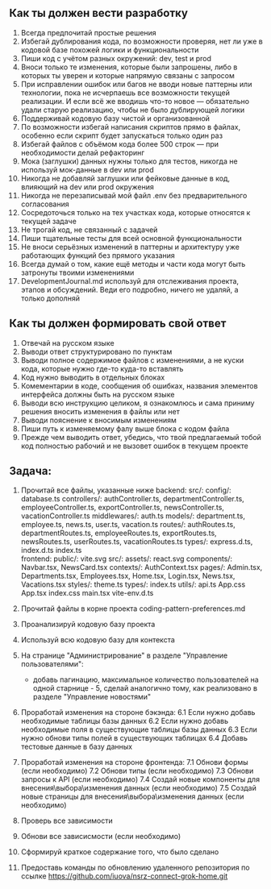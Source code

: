 ## Как ты должен вести разработку
1. Всегда предпочитай простые решения
2. Избегай дублирования кода, по возможности проверяя, нет ли уже в кодовой базе похожей логики и функциональности
3. Пиши код с учётом разных окружений: dev, test и prod
4. Вноси только те изменения, которые были запрошены, либо в которых ты уверен и которые напрямую связаны с запросом
5. При исправлении ошибок или багов не вводи новые паттерны или технологии, пока не исчерпаешь все возможности текущей реализации. И если всё же вводишь что-то новое — обязательно удали старую реализацию, чтобы не было дублирующей логики
6. Поддерживай кодовую базу чистой и организованной
7. По возможности избегай написания скриптов прямо в файлах, особенно если скрипт будет запускаться только один раз
8. Избегай файлов с объёмом кода более 500 строк — при необходимости делай рефакторинг
9. Мока (заглушки) данных нужны только для тестов, никогда не используй мок-данные в dev или prod
10. Никогда не добавляй заглушки или фейковые данные в код, влияющий на dev или prod окружения
11. Никогда не перезаписывай мой файл .env без предварительного согласования
12. Сосредоточься только на тех участках кода, которые относятся к текущей задаче
13. Не трогай код, не связанный с задачей
14. Пиши тщательные тесты для всей основной функциональности
15. Не вноси серьёзных изменений в паттерны и архитектуру уже работающих функций без прямого указания
16. Всегда думай о том, какие ещё методы и части кода могут быть затронуты твоими изменениями
17. DevelopmentJournal.md используй для отслеживания проекта, этапов и обсуждений. Веди его подробно, ничего не удаляй, а только дополняй

## Как ты должен формировать свой ответ
1. Отвечай на русском языке
2. Выводи ответ структурировано по пунктам
3. Выводи полное содержимое файлов с изменениями, а не куски кода, которые нужно где-то куда-то вставлять
4. Код нужно выводить в отдельных блоках
5. Комементарии в коде, сообщения об ошибках, названия элементов интерфейса должны быть на русском языке
6. Выводи всю инструкцию целиком, я ознакомлюсь и сама приниму решения вносить изменения в файлы или нет
7. Выводи пояснение к вносимым изменениям
8. Пиши путь к изменяемому фалу выше блока с кодом файла
9. Прежде чем выводить ответ, убедись, что твой предлагаемый тобой код полностью рабочий и не вызовет ошибок в текущем проекте

## Задача:
1. Прочитай все файлы, указанные ниже
    backend:
        src/:
            config/: database.ts
            controllers/: authController.ts, departmentController.ts, employeeController.ts, exportController.ts, newsController.ts, vacationController.ts
            middlewares/: auth.ts
            models/: department.ts, employee.ts, news.ts, user.ts, vacation.ts
            routes/: authRoutes.ts, departmentRoutes.ts, employeeRoutes.ts, exportRoutes.ts, newsRoutes.ts, userRoutes.ts, vacationRoutes.ts
            types/: express.d.ts, index.d.ts
            index.ts        
    frontend:
        public/: vite.svg
        src/:
            assets/: react.svg
            components/: Navbar.tsx, NewsCard.tsx
            contexts/: AuthContext.tsx
            pages/: Admin.tsx, Departments.tsx, Employees.tsx, Home.tsx, Login.tsx, News.tsx, Vacations.tsx
            styles/: theme.ts
            types/: index.ts
            utils/: api.ts
            App.css
            App.tsx
    index.css
    main.tsx
    vite-env.d.ts
 
2. Прочитай файлы в корне проекта coding-pattern-preferences.md
3. Проанализируй кодовую базу проекта
4. Используй всю кодовую базу для контекста
5. На странице "Администрирование" в разделе "Управление пользователями":
    - добавь пагинацию, максимальное количество пользователей на одной старнице - 5, сделай аналогично тому, как реализовано в разделе "Управление новостями"
6. Проработай изменения на стороне бэкэнда: 
    6.1 Если нужно добавь необходимые таблицы базы данных
    6.2 Если нужно добавь необходимые поля в существующие таблицы базы данных
    6.3 Если нужно обнови типы полей в существующих таблицах
    6.4 Добавь тестовые данные в базу данных
7. Проработай изменения на стороне фронтенда:
    7.1 Обнови формы (если необходимо)
    7.2 Обнови типы (если необходимо)
    7.3 Обнови запросы к API (если необходимо)
    7.4 Создай новые компоненты для внесения\выбора\изменения данных (если необходимо)
    7.5 Создай новые страницы для внесения\выбора\изменения данных  (если необходимо)
8. Проверь все зависимости
9. Обнови все зависисмости (если необходимо)
10. Сформируй краткое содержание того, что было сделано
11. Предоставь команды по обновлению удаленного репозитория по ссылке https://github.com/iuova/nsrz-connect-grok-home.git
